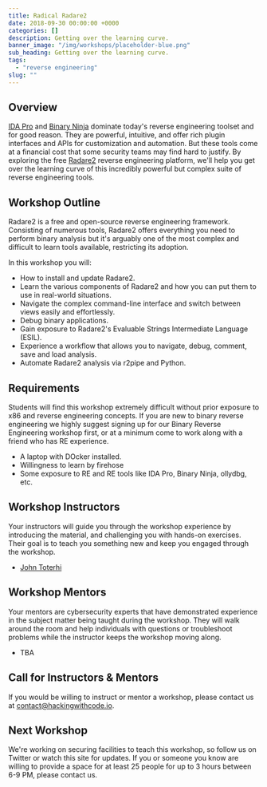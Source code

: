 ```yaml
---
title: Radical Radare2
date: 2018-09-30 00:00:00 +0000
categories: []
description: Getting over the learning curve.
banner_image: "/img/workshops/placeholder-blue.png"
sub_heading: Getting over the learning curve.
tags:
  - "reverse engineering"
slug: ""
---
```


## Overview

[IDA Pro](https://www.hex-rays.com/products/ida/) and [Binary Ninja](https://binary.ninja/) dominate today's reverse engineering toolset and for good reason. They are powerful, intuitive, and offer rich plugin interfaces and APIs for customization and automation. But these tools come at a financial cost that some security teams may find hard to justify. By exploring the free [Radare2](https://rada.re/r/) reverse engineering platform, we'll help you get over the learning curve of this incredibly  powerful but complex suite of reverse engineering tools. 

## Workshop Outline

Radare2 is a free and open-source reverse engineering framework. Consisting of numerous tools, Radare2 offers everything you need to perform binary analysis but it's arguably one of the most complex and difficult to learn tools available, restricting its adoption.

In this workshop you will:

- How to install and update Radare2.
- Learn the various components of Radare2 and how you can put them to use in real-world situations.
- Navigate the complex command-line interface and switch between views easily and effortlessly.
- Debug binary applications.
- Gain exposure to Radare2's Evaluable Strings Intermediate Language (ESIL).
- Experience a workflow that allows you to navigate, debug, comment, save and load analysis.
- Automate Radare2 analysis via r2pipe and Python.

## Requirements

Students will find this workshop extremely difficult without prior exposure to x86 and reverse engineering concepts. If you are new to binary reverse engineering we highly suggest signing up for our Binary Reverse Engineering workshop first, or at a minimum come to work along with a friend who has RE experience. 

- A laptop with DOcker installed.
- Willingness to learn by firehose
- Some exposure to RE and RE tools like IDA Pro, Binary Ninja, ollydbg, etc.

## Workshop Instructors

Your instructors will guide you through the workshop experience by introducing the material, and challenging you with hands-on exercises. Their goal is to teach you something new and keep you engaged through the workshop.

- [John Toterhi](/about/john-toterhi/)

## Workshop Mentors

Your mentors are cybersecurity experts that have demonstrated experience in the subject matter being taught during the workshop. They will walk around the room and help individuals with questions or troubleshoot problems while the instructor keeps the workshop moving along.

- TBA

## Call for Instructors & Mentors

If you would be willing to instruct or mentor a workshop, please contact us at contact@hackingwithcode.io.

## Next Workshop

We're working on securing facilities to teach this workshop, so follow us on Twitter or watch this site for updates. If you or someone you know are willing to provide a space for at least 25 people for up to 3 hours between 6-9 PM, please contact us.
